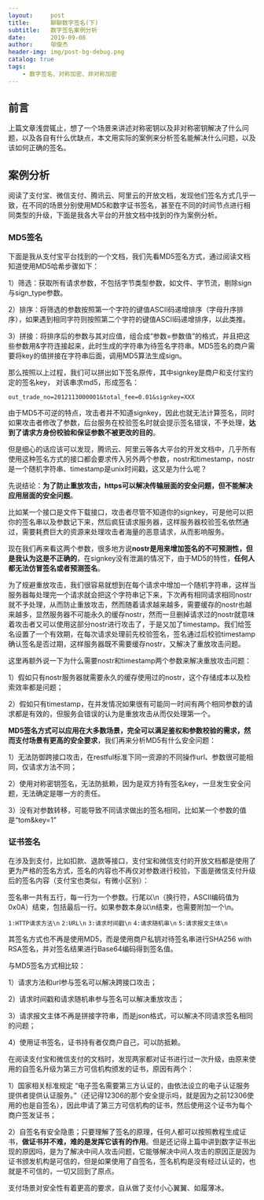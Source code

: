 ```yaml
---
layout:     post
title:      聊聊数字签名(下)
subtitle:   数字签名案例分析
date:       2019-09-08
author:     邬俊杰
header-img: img/post-bg-debug.png
catalog: true
tags:
    - 数字签名、对称加密、非对称加密
---
```

## 前言

上篇文章浅尝辄止，想了一个场景来讲述对称密钥以及非对称密钥解决了什么问题，以及各自有什么优缺点，本文用实际的案例来分析签名能解决什么问题，以及该如何正确的签名。

## 案例分析

阅读了支付宝、微信支付、腾讯云、阿里云的开放文档，发现他们签名方式几乎一致，在不同的场景分别使用MD5和数字证书签名，甚至在不同的时间节点进行相同类型的升级，下面是我各大平台的开放文档中找到的作为案例分析。

### MD5签名

下面是我从支付宝平台找到的一个文档，我们先看MD5签名方式，通过阅读文档知道使用MD5哈希步骤如下：

1）筛选：获取所有请求参数，不包括字节类型参数，如文件、字节流，剔除sign与sign_type参数。

2）排序：将筛选的参数按照第一个字符的键值ASCII码递增排序（字母升序排序），如果遇到相同字符则按照第二个字符的键值ASCII码递增排序，以此类推。

3）拼接：将排序后的参数与其对应值，组合成“参数=参数值”的格式，并且把这些参数用&字符连接起来，此时生成的字符串为待签名字符串。MD5签名的商户需要将key的值拼接在字符串后面，调用MD5算法生成sign。

那么按照以上过程，我们可以拼出如下签名原传，其中signkey是商户和支付宝约定的签名key， 对该串求md5，形成签名：

`out_trade_no=2012113000001&total_fee=0.01&signkey=XXX`

由于MD5不可逆的特点，攻击者并不知道signkey，因此也就无法计算签名，同时如果攻击者修改了参数，后台服务在校验签名时就会提示签名错误，不予处理，**达到了请求方身份校验和保证参数不被更改的目的**。

但是细心的话应该可以发现，腾讯云、阿里云等各大平台的开发文档中，几乎所有使用这种签名方式的接口都会要求传入另外两个参数，nostr和timestamp，nostr是一个随机字符串、timestamp是unix时间戳，这又是为什么呢？

先说结论：**为了防止重放攻击，https可以解决传输层面的安全问题，但不能解决应用层面的安全问题**。

比如某一个接口是文件下载接口，攻击者尽管不知道你的signkey，可是他可以把你的签名串以及参数记下来，然后疯狂请求服务器，这样服务器校验签名依然通过，需要耗费巨大的资源来处理攻击者海量的恶意请求，从而影响服务。

现在我们再来看这两个参数，很多地方说**nostr是用来增加签名的不可预测性，但是我认为这是不正确的**，在signkey没有泄漏的情况下，由于MD5的特性，**任何人都无法仿冒签名或者预测签名**。

为了规避重放攻击，我们很容易就想到在每个请求中增加一个随机字符串，这样当服务器每处理完一个请求就会把这个字符串记下来，下次再有相同请求相同nostr就不予处理，从而防止重放攻击，然而随着请求越来越多，需要缓存的nostr也越来越多，显然服务器不可能永久的缓存nostr，然而一旦删掉请求过的nostr就意味着攻击者又可以使用这部分nostr进行攻击了，于是又加了timestamp。我们给签名设置了一个有效期，在每次请求处理前先校验签名，签名通过后校验timestamp确认签名是否过期，这样服务器既不需要缓存nostr，又解决了重放攻击问题。

这里再额外说一下为什么需要nostr和timestamp两个参数来解决重放攻击问题：

1）假如只有nostr服务器就需要永久的缓存使用过的nostr，这个存储成本以及检索效率都是问题；

2）假如只有timestamp，在并发情况如果很有可能同一时间有两个相同参数的请求都是有效的，但服务会错误的认为是重放攻击从而仅处理第一个。

**MD5签名方式可以应用在大多数场景，完全可以满足鉴权和参数校验的需求，然而支付场景有更高的安全要求**，我们再来分析MD5有什么安全问题：

1）无法防御跨接口攻击，在restful标准下同一资源的不同操作url、参数很可能相同，仅请求方法不同；

2）使用对称密钥签名，无法防抵赖，因为是双方持有签名key，一旦发生安全问题，无法确定是哪一方的责任。

3）没有对参数转移，可能导致不同请求做出的签名相同，比如某一个参数的值是“tom&key=1”

### 证书签名

在涉及到支付，比如扣款、退款等接口，支付宝和微信支付的开放文档都是使用了更为严格的签名方式，签名的内容也不再仅对参数进行校验，下面是微信支付升级后的签名内容（支付宝也类似，有微小区别）：

签名串一共有五行，每一行为一个参数。行尾以\n（换行符，ASCII编码值为0x0A）结束，包括最后一行。如果参数本身以\n结束，也需要附加一个\n。

`1:HTTP请求方法\n`
`2:URL\n`
`3:请求时间戳\n`
`4:请求随机串\n`
`5:请求报文主体\n`

其签名方式也不再是使用MD5，而是使用商户私钥对待签名串进行SHA256 with RSA签名，并对签名结果进行Base64编码得到签名值。

与MD5签名方式相比较：

1）请求方法和url参与签名可以解决跨接口攻击；

2）请求时间戳和请求随机串参与签名可以解决重放攻击；

3）请求报文主体不再是拼接字符串，而是json格式，可以解决不同请求签名相同的问题；

4）使用证书签名，证书持有者仅商户自己，可以防抵赖。

在阅读支付宝和微信支付的文档时，发现两家都对证书进行过一次升级，由原来使用的自签名升级为第三方可信机构颁发的证书，原因有两个：

1）国家相关标准规定 “电子签名需要第三方认证的，由依法设立的电子认证服务提供者提供认证服务。”（还记得12306的那个安全提示吗，就是因为之前12306使用的也是自签名），因此申请了第三方可信机构的证书，然后使用这个证书为每个商户签发证书；

2）自签名有安全隐患；只要理解了签名的原理，任何人都可以按照教程生成证书，**做证书并不难，难的是发挥它该有的作用**。但是还记得上篇中讲到数字证书出现的原因吗，是为了解决中间人攻击问题，它能够解决中间人攻击的原因正是因为证书颁发机构是可信的，但是如果使用了自签名，签名机构是没有经过认证的，也就是不可信的，一切又回到了原点。

支付场景对安全性有着更高的要求，自从做了支付小心翼翼、如履薄冰。
